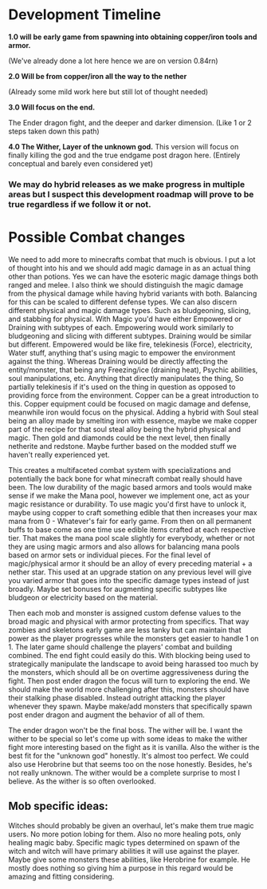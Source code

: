 # Development Timeline
 **1.0 will be early game from spawning into obtaining copper/iron tools and armor.**
 
  (We've already done a lot here hence we are on version 0.84rn)

 **2.0 Will be from copper/iron all the way to the nether**
 
  (Already some mild work here but still lot of thought needed)

 **3.0 Will focus on the end.**
 
  The Ender dragon fight, and the deeper and darker dimension. 
  (Like 1 or 2 steps taken down this path)

 **4.0 The Wither, Layer of the unknown god.**
  This version will focus on finally killing the god and the true endgame post dragon here. 
  (Entirely conceptual and barely even considered yet)

 ### We may do hybrid releases as we make progress in multiple areas but I suspect this development roadmap will prove to be true regardless if we follow it or not.

# Possible Combat changes
We need to add more to minecrafts combat that much is obvious. I put a lot of thought into his and we should add magic damage in as an actual thing other than potions. Yes we can have the esoteric magic damage things both ranged and melee. I also think we should distinguish the magic damage from the physical damage while having hybrid variants with both. Balancing for this can be scaled to different defense types. We can also discern different physical and magic damage types. Such as bludgeoning, slicing, and stabbing for physical. With Magic you'd have either Empowered or Draining with subtypes of each. Empowering would work similarly to bludgeoning and slicing with different subtypes. Draining would be similar but different. Empowered would be like fire, telekinesis (Force), electricity, Water stuff, anything that's using magic to empower the environment against the thing. Whereas Draining would be directly affecting the entity/monster, that being any Freezing/ice (draining heat), Psychic abilities, soul manipulations, etc. Anything that directly manipulates the thing, So partially telekinesis if it's used on the thing in question as opposed to providing force from the environment. Copper can be a great introduction to this. Copper equipment could be focused on magic damage and defense, meanwhile iron would focus on the physical. Adding a hybrid with Soul steal being an alloy made by smelting iron with essence, maybe we make copper part of the recipe for that soul steal alloy being the hybrid physical and magic. Then gold and diamonds could be the next level, then finally netherite and redstone. Maybe further based on the modded stuff we haven't really experienced yet. 

This creates a multifaceted combat system with specializations and potentially the back bone for what minecraft combat really should have been. The low durability of the magic based armors and tools would make sense if we make the Mana pool, however we implement one, act as your magic resistance or durability. To use magic you'd first have to unlock it, maybe using copper to craft something edible that then increases your max mana from 0 - Whatever's fair for early game. From then on all permanent buffs to base come as one time use edible items crafted at each respective tier. That makes the mana pool scale slightly for everybody,
whether or not they are using magic armors and also allows for balancing mana pools based on armor sets or individual pieces.  For the final level of magic/physical armor it should be an alloy of every preceding material + a nether star. This used at an upgrade station on any previous level will give you varied armor that goes into the specific damage types instead of just broadly. Maybe set bonuses for augmenting specific subtypes like bludgeon or electricity based on the material. 

Then each mob and monster is assigned custom defense values to the broad magic and physical with armor protecting from specifics. That way zombies and skeletons early game are less tanky but can maintain that power as the player progresses while the monsters get easier to handle 1 on 1. The later game should challenge the players' combat and building combined. The end fight could easily do this.  With blocking being used to strategically manipulate the landscape to avoid being harassed too much by the monsters, which should all be on overtime aggressiveness during the fight. Then post ender dragon the focus will turn to exploring the end. We should make the world more challenging after this, monsters should have their stalking phase disabled. Instead outright attacking the player whenever they spawn. Maybe make/add monsters that specifically spawn post ender dragon and augment the behavior of all of them.

The ender dragon won't be the final boss. The wither will be.  I want the wither to be special so let's come up with some ideas to make the wither fight more interesting based on the fight as it is vanilla. Also the wither is the best fit for the "unknown god" honestly. It's almost too perfect. We could also use Herobrine but that seems too on the nose honestly. Besides, he's not really unknown. The wither would be a complete surprise to most I believe. As the wither is so often overlooked.



## Mob specific ideas:
 Witches should probably be given an overhaul, let's make them true magic users.
 No more potion lobing for them. Also no more healing pots, only healing magic baby.
 Specific magic types determined on spawn of the witch and witch will have primary abilities it will use against the player.
 Maybe give some monsters these abilities, like Herobrine for example. He mostly does nothing so giving him a purpose in this regard would be amazing and fitting considering.
